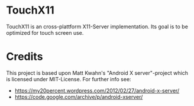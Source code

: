 # TouchX11
 TouchX11 is an cross-plattform X11-Server implementation. Its goal is to be optimized for touch screen use.


# Credits
 This project is based upon Matt Kwahn's "Android X server"-project which is licensed under MIT-License.
For further info see:
- https://my20percent.wordpress.com/2012/02/27/android-x-server/
- https://code.google.com/archive/p/android-xserver/